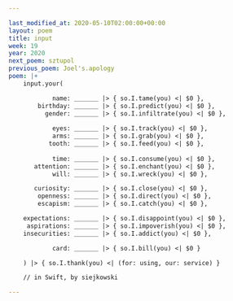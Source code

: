 ```yaml
---

last_modified_at: 2020-05-10T02:00:00+00:00
layout: poem
title: input
week: 19
year: 2020
next_poem: sztupol
previous_poem: Joel's.apology
poem: |+
    input.your(

            name: ＿＿＿＿ |> { so.I.tame(you) <| $0 },
        birthday: ＿＿＿＿ |> { so.I.predict(you) <| $0 },
          gender: ＿＿＿＿ |> { so.I.infiltrate(you) <| $0 },
    
            eyes: ＿＿＿＿ |> { so.I.track(you) <| $0 },
            arms: ＿＿＿＿ |> { so.I.grab(you) <| $0 },
           tooth: ＿＿＿＿ |> { so.I.feed(you) <| $0 },
    
            time: ＿＿＿＿ |> { so.I.consume(you) <| $0 },
       attention: ＿＿＿＿ |> { so.I.enchant(you) <| $0 },
            will: ＿＿＿＿ |> { so.I.wreck(you) <| $0 },

       curiosity: ＿＿＿＿ |> { so.I.close(you) <| $0 },
        openness: ＿＿＿＿ |> { so.I.direct(you) <| $0 },
        escapism: ＿＿＿＿ |> { so.I.catch(you) <| $0 },

    expectations: ＿＿＿＿ |> { so.I.disappoint(you) <| $0 },
     aspirations: ＿＿＿＿ |> { so.I.impoverish(you) <| $0 },
    insecurities: ＿＿＿＿ |> { so.I.addict(you) <| $0 },

            card: ＿＿＿＿ |> { so.I.bill(you) <| $0 }

    ) |> { so.I.thank(you) <| (for: using, our: service) }

    // in Swift, by siejkowski

---
```

